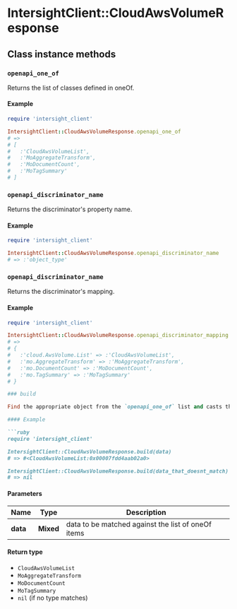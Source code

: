 # IntersightClient::CloudAwsVolumeResponse

## Class instance methods

### `openapi_one_of`

Returns the list of classes defined in oneOf.

#### Example

```ruby
require 'intersight_client'

IntersightClient::CloudAwsVolumeResponse.openapi_one_of
# =>
# [
#   :'CloudAwsVolumeList',
#   :'MoAggregateTransform',
#   :'MoDocumentCount',
#   :'MoTagSummary'
# ]
```

### `openapi_discriminator_name`

Returns the discriminator's property name.

#### Example

```ruby
require 'intersight_client'

IntersightClient::CloudAwsVolumeResponse.openapi_discriminator_name
# => :'object_type'
```

### `openapi_discriminator_name`

Returns the discriminator's mapping.

#### Example

```ruby
require 'intersight_client'

IntersightClient::CloudAwsVolumeResponse.openapi_discriminator_mapping
# =>
# {
#   :'cloud.AwsVolume.List' => :'CloudAwsVolumeList',
#   :'mo.AggregateTransform' => :'MoAggregateTransform',
#   :'mo.DocumentCount' => :'MoDocumentCount',
#   :'mo.TagSummary' => :'MoTagSummary'
# }

### build

Find the appropriate object from the `openapi_one_of` list and casts the data into it.

#### Example

```ruby
require 'intersight_client'

IntersightClient::CloudAwsVolumeResponse.build(data)
# => #<CloudAwsVolumeList:0x00007fdd4aab02a0>

IntersightClient::CloudAwsVolumeResponse.build(data_that_doesnt_match)
# => nil
```

#### Parameters

| Name | Type | Description |
| ---- | ---- | ----------- |
| **data** | **Mixed** | data to be matched against the list of oneOf items |

#### Return type

- `CloudAwsVolumeList`
- `MoAggregateTransform`
- `MoDocumentCount`
- `MoTagSummary`
- `nil` (if no type matches)

